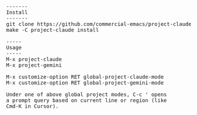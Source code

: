<pre>
-------
Install
-------
git clone https://github.com/commercial-emacs/project-claude.git
make -C project-claude install

-----
Usage
-----
M-x project-claude
M-x project-gemini

M-x customize-option RET global-project-claude-mode
M-x customize-option RET global-project-gemini-mode

Under one of above global project modes, C-c ' opens
a prompt query based on current line or region (like
Cmd-K in Cursor).
</pre>

